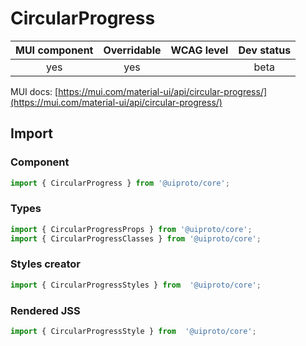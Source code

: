 # CircularProgress

MUI component | Overridable | WCAG level | Dev status
:-----------: | :---------: | :--------: | :------------:
yes | yes | | beta

MUI docs: [https://mui.com/material-ui/api/circular-progress/](https://mui.com/material-ui/api/circular-progress/)

## Import

### Component
```javascript
import { CircularProgress } from '@uiproto/core';
```
### Types
```javascript
import { CircularProgressProps } from '@uiproto/core';
import { CircularProgressClasses } from '@uiproto/core';
```

### Styles creator
```javascript
import { CircularProgressStyles } from  '@uiproto/core';
```

### Rendered JSS
```javascript
import { CircularProgressStyle } from  '@uiproto/core';
```
